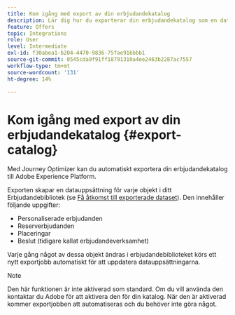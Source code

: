 ```yaml
---
title: Kom igång med export av din erbjudandekatalog
description: Lär dig hur du exporterar din erbjudandekatalog som en datauppsättning
feature: Offers
topic: Integrations
role: User
level: Intermediate
exl-id: f30abea1-b204-4470-9836-75fae916bbb1
source-git-commit: 0545cda9f91ff18791310a4ee2463b2287ac7557
workflow-type: tm+mt
source-wordcount: '131'
ht-degree: 14%

---
```


# Kom igång med export av din erbjudandekatalog {#export-catalog}

Med Journey Optimizer kan du automatiskt exportera din erbjudandekatalog till Adobe Experience Platform.

Exporten skapar en datauppsättning för varje objekt i ditt Erbjudandebibliotek (se [Få åtkomst till exporterade dataset](../export-catalog/access-dataset.md)). Den innehåller följande uppgifter:

* Personaliserade erbjudanden
* Reserverbjudanden
* Placeringar
* Beslut (tidigare kallat erbjudandeverksamhet)

Varje gång något av dessa objekt ändras i erbjudandebiblioteket körs ett nytt exportjobb automatiskt för att uppdatera datauppsättningarna.

>[!NOTE]
>
>Den här funktionen är inte aktiverad som standard. Om du vill använda den kontaktar du Adobe för att aktivera den för din katalog. När den är aktiverad kommer exportjobben att automatiseras och du behöver inte göra något.
